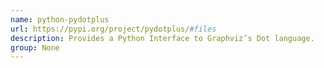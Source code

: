 ```yaml
---
name: python-pydotplus
url: https://pypi.org/project/pydotplus/#files
description: Provides a Python Interface to Graphviz’s Dot language.
group: None
---
```

